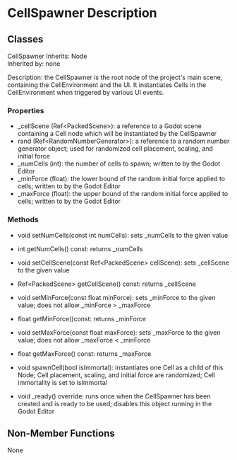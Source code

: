 # CellSpawner Description

## Classes

CellSpawner
Inherits: Node  
Inherited by: none  

Description: the CellSpawner is the root node of the project's main scene, containing the CellEnvironment and the UI. It instantiates Cells in the CellEnvironment when triggered by various UI events.

### Properties
- _cellScene (Ref\<PackedScene\>): a reference to a Godot scene containing a Cell node which will be instantiated by the CellSpawner
- rand (Ref\<RandomNumberGenerator\>): a reference to a random number generator object; used for randomized cell placement, scaling, and initial force
- _numCells (int): the number of cells to spawn; written to by the Godot Editor
- _minForce (float): the lower bound of the random initial force applied to cells; written to by the Godot Editor
- _maxForce (float): the upper bound of the random initial force applied to cells; written to by the Godot Editor

### Methods
- void setNumCells(const int numCells): sets _numCells to the given value
- int getNumCells() const: returns _numCells

- void setCellScene(const Ref\<PackedScene\> cellScene): sets _cellScene to the given value
- Ref\<PackedScene\> getCellScene() const: returns _cellScene

- void setMinForce(const float minForce): sets _minForce to the given value; does not allow _minForce > _maxForce
- float getMinForce()const: returns _minForce

- void setMaxForce(const float maxForce): sets _maxForce to the given value; does not allow _maxForce < _minForce
- float getMaxForce() const: returns _maxForce

- void spawnCell(bool isImmortal): instantiates one Cell as a child of this Node; Cell placement, scaling, and initial force are randomized; Cell immortality is set to isImmortal

- void _ready() override: runs once when the CellSpawner has been created and is ready to be used; disables this object running in the Godot Editor

## Non-Member Functions
None
